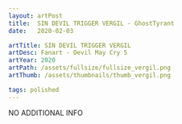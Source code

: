 ```yaml
---
layout: artPost
title:  SIN DEVIL TRIGGER VERGIL - GhostTyrant
date:   2020-02-03

artTitle: SIN DEVIL TRIGGER VERGIL
artDesc: Fanart - Devil May Cry 5
artYear: 2020
artPath: /assets/fullsize/fullsize_vergil.png
artThumb: /assets/thumbnails/thumb_vergil.png

tags: polished
---
```


NO ADDITIONAL INFO